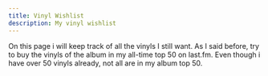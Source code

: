 ```yaml
---
title: Vinyl Wishlist
description: My vinyl wishlist
---
```


On this page i will keep track of all the vinyls I still want.
As I said before, try to buy the vinyls of the album in my all-time top 50 on last.fm. Even though i have over 50 vinyls already, not all are in my album top 50. 
